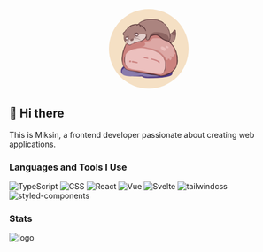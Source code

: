 <div align="center">
  <img alt="miksin avatar" src="images/avatar.webp" width="144px" height="144px" style="border-radius: 50%" />
</div>

## 👋 Hi there

This is Miksin, a frontend developer passionate about creating web applications.

### Languages and Tools I Use

<img src="https://img.shields.io/badge/typescript-%233178C6?style=for-the-badge&logo=typescript&logoColor=%23FFFFFF" alt="TypeScript" />
<img src="https://img.shields.io/badge/css-%23663399?style=for-the-badge&logo=css&logoColor=%23FFFFFF" alt="CSS" />
<img src="https://img.shields.io/badge/react-%2361DAFB?style=for-the-badge&logo=react&logoColor=%23000000" alt="React" />
<img src="https://img.shields.io/badge/vue-%234FC08D?style=for-the-badge&logo=vuedotjs&logoColor=%23FFFFFF" alt="Vue" />
<img src="https://img.shields.io/badge/svelte-%23FF3E00?style=for-the-badge&logo=svelte&logoColor=%23FFFFFF" alt="Svelte" />
<img src="https://img.shields.io/badge/tailwindcss-%2306B6D4?style=for-the-badge&logo=tailwindcss&logoColor=%23FFFFFF" alt="tailwindcss" />
<img src="https://img.shields.io/badge/styled_components-%23DB7093?style=for-the-badge&logo=styledcomponents&logoColor=%23FFFFFF" alt="styled-components" />

### Stats

<picture>
  <source media="(prefers-color-scheme: dark)" srcset="https://github-profile-summary-cards.vercel.app/api/cards/repos-per-language?username=miksin&theme=date_night">
  <source media="(prefers-color-scheme: light)" srcset="https://github-profile-summary-cards.vercel.app/api/cards/repos-per-language?username=miksin&theme=moltack">
  <img alt="logo" src="https://github-profile-summary-cards.vercel.app/api/cards/repos-per-language?username=miksin&theme=date_night">
</picture>
